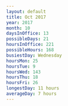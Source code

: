```yaml
---
layout: default
title: Oct 2017
year: 2017
month: 10
daysInOffice: 13
possibleDays: 21
hoursInOffice: 221
possibleHours: 168
busiestDay: Wednesday
hoursMon: 25
hoursTue: 9
hoursWed: 143
hoursThu: 18
hoursFri: 26
longestDay: 11 hours
averageDay: 7 hours
---
```

